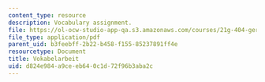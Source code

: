 ```yaml
---
content_type: resource
description: Vocabulary assignment.
file: https://ol-ocw-studio-app-qa.s3.amazonaws.com/courses/21g-404-german-iv-spring-2005/d824e984a9ceeb640c1d72f96b3aba2c_MIT21G_404S05_vokabelarbei.pdf
file_type: application/pdf
parent_uid: b3feebff-2b22-b458-f155-85237891ff4e
resourcetype: Document
title: Vokabelarbeit
uid: d824e984-a9ce-eb64-0c1d-72f96b3aba2c
---
```


